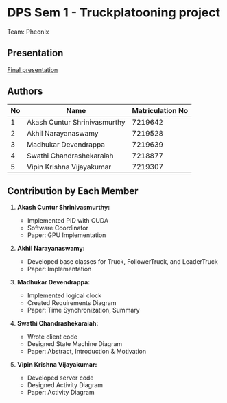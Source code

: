 # DPS Sem 1 - Truckplatooning project
Team: Pheonix

## Presentation
[Final presentation](https://docs.google.com/presentation/d/1JLKeOEfmVOoSep-g4_KhpmQ_otMe995fLQ-V8_wW9JI/edit?usp=sharing)

## Authors
| No | Name | Matriculation No |
| -- | ---- | ---------------- |
| 1 | Akash Cuntur Shrinivasmurthy | 7219642 |
| 2 | Akhil Narayanaswamy | 7219528 |
| 3 | Madhukar Devendrappa | 7219639 |
| 4 | Swathi Chandrashekaraiah | 7218877 | 
| 5 | Vipin Krishna Vijayakumar | 7219307 |


## Contribution by Each Member

1. **Akash Cuntur Shrinivasmurthy:**
   - Implemented PID with CUDA
   - Software Coordinator
   - Paper: GPU Implementation

2. **Akhil Narayanaswamy:**
   - Developed base classes for Truck, FollowerTruck, and LeaderTruck
   - Paper: Implementation

3. **Madhukar Devendrappa:**
   - Implemented logical clock
   - Created Requirements Diagram
   - Paper: Time Synchronization, Summary

4. **Swathi Chandrashekaraiah:**
   - Wrote client code
   - Designed State Machine Diagram
   - Paper: Abstract, Introduction & Motivation

5. **Vipin Krishna Vijayakumar:**
   - Developed server code
   - Designed Activity Diagram
   - Paper: Activity Diagram
